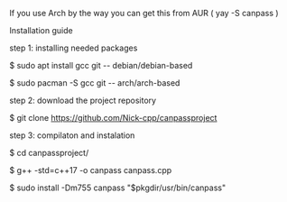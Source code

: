 If you use Arch by the way you can get this from AUR ( yay -S canpass )

Installation guide

step 1: installing needed packages


$ sudo apt install gcc git  --  debian/debian-based

$ sudo pacman -S gcc git  --  arch/arch-based


step 2: download the project repository


$ git clone https://github.com/Nick-cpp/canpassproject


step 3: compilaton and instalation


$ cd canpassproject/

$ g++ -std=c++17 -o canpass canpass.cpp

$ sudo install -Dm755 canpass "$pkgdir/usr/bin/canpass"
